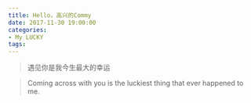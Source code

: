```yaml
---
title: Hello，高兴的Commy
date: 2017-11-30 19:00:00
categories:
- My LUCKY
tags:
---
```



> 遇见你是我今生最大的幸运

>Coming across with you is the luckiest thing that ever happened to me.




